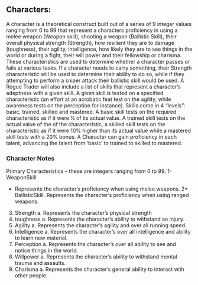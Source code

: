 ## Characters:
A character is a theoretical construct built out of a series of 9 integer values ranging from 0 to 99 that represent a characters proficiency in using a melee weapon (Weapon skill), shooting a weapon (Ballistic Skill), their overall physical strength (Strength), how resilient they are to damage (toughness), their agility, intelligence, how likely they are to see things in the world or during a fight, their will power and their fellowship or charisma. 
These characteristics are used to determine whether a character passes or fails at various tasks. If a character needs to carry something, their Strength characteristic will be used to determine their ability to do so, while if they attempting to perform a sniper attack their ballistic skill would be used. 
A Rogue Trader will also include a list of skills that represent a character’s adeptness with a given skill. A given skill is tested on a specified characteristic (an effort at an acrobatic feat test on the agility, while awareness tests on the perception for instance). Skills come in 4 “levels”: basic, trained, skilled and mastered. A basic skill tests on the required characteristic as if it were ½ of its actual value. A trained skill tests on the actual value of the of the characteristic, a skilled skill tests on the characteristic as if it were 10% higher than its actual value while a mastered skill tests with a 20% bonus.  A Character can gain proficiency in each talent, advancing the talent from ‘basic’ to trained to skilled to mastered. 

### Character Notes
Primary Characteristics – these are integers ranging from 0 to 99.
1- WeaponSkill 
   * Represents the character’s proficiency when using melee weapons.
2* BallisticSkill
   .Represents the character’s proficiency when using ranged weapons.
3.	Strength
a.	Represents the character’s physical strength
4.	toughness
a.	Represents the character’s ability to withstand an injury.
5.	Agility
a.	Represents the character’s agility and over all running speed.
6.	Intelligence
a.	Represents the character’s over all intelligence and ability to learn new material.
7.	Perception
a.	Represents the character’s over all ability to see and notice things in the world.
8.	Willpower
a.	Represents the character’s ability to withstand mental trauma and assaults.
9.	Charisma
a.	Represents the character’s general ability to interact with other people.
